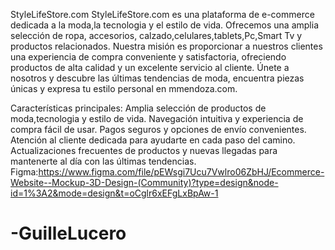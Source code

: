StyleLifeStore.com
StyleLifeStore.com es una plataforma de e-commerce dedicada a la moda,la tecnologia y el estilo de vida. Ofrecemos una amplia selección de ropa, accesorios, calzado,celulares,tablets,Pc,Smart Tv y productos relacionados. Nuestra misión es proporcionar a nuestros clientes una experiencia de compra conveniente y satisfactoria, ofreciendo productos de alta calidad y un excelente servicio al cliente. Únete a nosotros y descubre las últimas tendencias de moda, encuentra piezas únicas y expresa tu estilo personal en mmendoza.com.

Características principales:
Amplia selección de productos de moda,tecnologia y estilo de vida.
Navegación intuitiva y experiencia de compra fácil de usar.
Pagos seguros y opciones de envío convenientes.
Atención al cliente dedicada para ayudarte en cada paso del camino.
Actualizaciones frecuentes de productos y nuevas llegadas para mantenerte al día con las últimas tendencias.
Figma:https://www.figma.com/file/pEWsgi7Ucu7Vwlro06ZbHJ/Ecommerce-Website--Mockup-3D-Design-(Community)?type=design&node-id=1%3A2&mode=design&t=oCglr6xEFgLxBpAw-1
# -GuilleLucero
